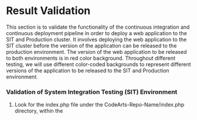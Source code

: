 # Result Validation

This section is to validate the functionality of the continuous integration and continuous deployment pipeline in order to deploy a web application to the SIT and Production cluster. It involves deploying the web application to the SIT cluster before the version of the application can be released to the production environment. The version of the web application to be released to both environments is in red color background. Throughout different testing, we will use different color-coded backgrounds to represent different versions of the application to be released to the SIT and Production environment.

###	Validation of System Integration Testing (SIT) Environment
1. Look for the index.php file under the CodeArts-Repo-Name/index.php directory, within the <style> tag, uncomment the scripts for the background parameter where the value represents the red color as in the below screenshots.

    ![figure8.1.0](./images/8.1.0.png)

<p align="center"> Figure 8.1.0: Modify the index.php file </p>

2. Within the <style> tag, uncomment the scripts for the background parameter for all the sections as mentioned below:
    * .highlight-box {}
    * footer {}
    * .shaded-section h2 {}

3. Once modify the code, commit changes to the CodeArts Repo using the below command to trigger the SIT pipeline by following the instructions in the below screenshot.

    ```$ git commit -am “deploy history red version”```

    ```$ git push```

![figure8.1.1](./images/8.1.1.png)

<p align="center"> Figure 8.1.1: Commit changes to the CodeArts Repo </p>

4. Navigate to the CodeArts Pipeline management console, and verify the SIT pipeline was triggered upon source code commit.

    ![figure8.1.2](./images/8.1.2.png)

<p align="center"> Figure 8.1.2: Verify the SIT pipeline was triggered upon code commit </p>
    
![figure8.1.3](./images/8.1.3.png)

<p align="center"> Figure 8.1.3: Verify the SIT pipeline had run successfully </p>

5. Once the pipeline had run successfully, configure a load balancer in the SIT cluster in order to access the web application using the EIP bound. Follow the instructions in the below screenshot to configure the ELB.

    ![figure8.1.4](./images/8.1.4.png)

<p align="center"> Figure 8.1.4: Verify the SIT pipeline had run successfully </p>

![figure8.1.5](./images/8.1.5.png)

<p align="center"> Figure 8.1.5: Verify the SIT pipeline had run successfully </p>

6. Obtain the EIP address of the load balancer and paste it into any web browser to access the web application. If you see a similar result as in Figure 2.1.7, it indicates that you had completed the configuration and validation on the CI pipeline.

    ![figure8.1.6](./images/8.1.6.png)

<p align="center"> Figure 8.1.6: Obtain the EIP address of the load balancer </p>

![figure8.1.7](./images/8.1.7.png)

<p align="center"> Figure 8.1.7: Verify the web application </p>

7. In the meantime, you can also check the container image that had built using the SIT pipeline. Navigate to the Software Repository Warehouse (SWR) management console, and verify the container image built.

    ![figure8.1.8](./images/8.1.8.png)

<p align="center"> Figure 8.1.8: Container image built and pushed to SWR </p>